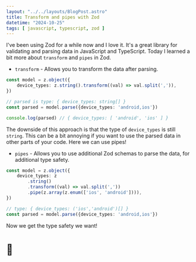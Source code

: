 ```yaml
---
layout: "../../layouts/BlogPost.astro"
title: Transform and pipes with Zod
datetime: "2024-10-25"
tags: [ javascript, typescript, zod ]
---
```


I've been using Zod for a while now and I love it. It's a great library for validating and parsing data in JavaScript
and TypeScript. Today I learned a bit more about `transform` and `pipes` in Zod.

* `transform` - Allows you to transform the data after parsing.

```typescript
const model = z.object({
    device_types: z.string().transform((val) => val.split(',')),
})

// parsed is type: { device_types: string[] }
const parsed = model.parse({device_types: 'android,ios'})

console.log(parsed) // { device_types: [ 'android', 'ios' ] }
```

The downside of this approach is that the type of `device_types` is still `string`. This can be a bit annoying if you
want to use the parsed data in other parts of your code. Here we can use pipes!

* `pipes` - Allows you to use additional Zod schemas to parse the data, for additional type safety.

```typescript
const model = z.object({
    device_types: z
        .string()
        .transform((val) => val.split(','))
        .pipe(z.array(z.enum(['ios', 'android']))),
})

// type: { device_types: ('ios','android')[] }
const parsed = model.parse({device_types: 'android,ios'})
```

Now we get the type safety we want!

# 🧾